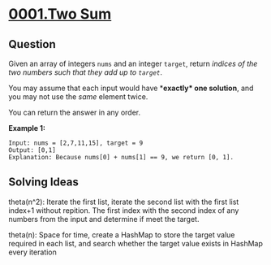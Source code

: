 # [0001.Two Sum](https://leetcode.com/problems/two-sum/)

## Question

Given an array of integers `nums` and an integer `target`, return *indices of the two numbers such that they add up to `target`*.

You may assume that each input would have ***exactly\* one solution**, and you may not use the *same* element twice.

You can return the answer in any order. 

**Example 1:**

```
Input: nums = [2,7,11,15], target = 9
Output: [0,1]
Explanation: Because nums[0] + nums[1] == 9, we return [0, 1]. 
```



## Solving Ideas

theta(n^2): Iterate the first list, iterate the second list with the first list index+1 without repition. The first index with the second index of any numbers from the input and determine if meet the target.

theta(n): Space for time, create a HashMap to store the target value required in each list, and search whether the target value exists in HashMap every iteration
